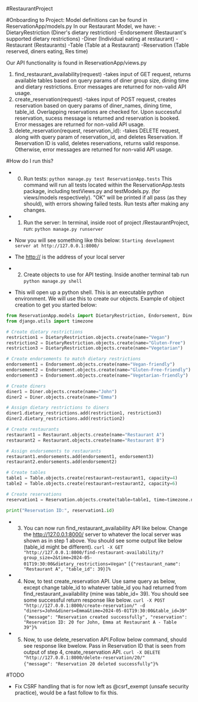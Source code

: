 #RestaurantProject

#Onboarding to Project:
Model definitions can be found in ReservationApp/models.py
In our Restaurant Model, we have: 
-DietaryRestriction (Diner's dietary restriction)
-Endorsement (Restaurant's supported dietary restrictions)
-Diner (Individual eating at restaurant)
-Restaurant (Restaurants)
-Table (Table at a Restaurant)
-Reservation (Table reserved, diners eating, Res time)

Our API functionality is found in ReservationApp/views.py
1) find_restaurant_availability(request)
    -takes input of GET request, returns available tables based on query params of diner group size, dining time and dietary restrictions. Error messages are returned for non-valid API usage.
2) create_reservation(request)
    -takes input of POST request, creates reservation based on query params of diner_names, dining time, table_id. Overlapping reservations are checked for. Upon successful reservation, sucess message is returned and reservation is booked. Error messages are returned for non-valid API usage.
3) delete_reservation(request, reservation_id):
    -takes DELETE request, along with query param of reservation_id, and deletes Reservation. If Reservation ID is valid, deletes reservations, returns valid response. Otherwise, error messages are returned for non-valid API usage.

#How do I run this?
- 0) Run tests: 
`python manage.py test ReservationApp.tests`
This command will run all tests located within the ReservationApp.tests package, including testViews.py and testModels.py. (for views/models respectively). "OK" will be printed if all pass (as they should), with errors showing failed tests. Run tests after making any changes.

- 1) Run the server: In terminal, inside root of project /RestaurantProject, run:
`python manage.py runserver`
- Now you will see something like this below:
`Starting development server at http://127.0.0.1:8000/`
- The [http://](http://127.0.0.1:8000/) is the address of your local server

- 2) Create objects to use for API testing. Inside another terminal tab run
`python manage.py shell`
- This will open up a python shell. This is an executable python environment. We will use this to create our objects. Example of object creation to get you started below:
```python
from ReservationApp.models import DietaryRestriction, Endorsement, Diner, Restaurant, Table, Reservation
from django.utils import timezone

# Create dietary restrictions
restriction1 = DietaryRestriction.objects.create(name="Vegan")
restriction2 = DietaryRestriction.objects.create(name="Gluten-Free")
restriction3 = DietaryRestriction.objects.create(name="Vegetarian")

# Create endorsements to match dietary restrictions
endorsement1 = Endorsement.objects.create(name="Vegan-friendly")
endorsement2 = Endorsement.objects.create(name="Gluten-Free-friendly")
endorsement3 = Endorsement.objects.create(name="Vegetarian-friendly")

# Create diners
diner1 = Diner.objects.create(name="John")
diner2 = Diner.objects.create(name="Emma")

# Assign dietary restrictions to diners
diner1.dietary_restrictions.add(restriction1, restriction3)
diner2.dietary_restrictions.add(restriction2)

# Create restaurants
restaurant1 = Restaurant.objects.create(name="Restaurant A")
restaurant2 = Restaurant.objects.create(name="Restaurant B")

# Assign endorsements to restaurants
restaurant1.endorsements.add(endorsement1, endorsement3)
restaurant2.endorsements.add(endorsement2)

# Create tables
table1 = Table.objects.create(restaurant=restaurant1, capacity=4)
table2 = Table.objects.create(restaurant=restaurant2, capacity=6)

# Create reservations
reservation1 = Reservation.objects.create(table=table1, time=timezone.now())

print("Reservation ID:", reservation1.id)
```
- 3) You can now run find_restaurant_availability API like below. Change the http://127.0.0.1:8000/ server to whatever the local server was shown as in step 1 above. You should see some output like below (table_id might be different).
`curl -X GET "http://127.0.0.1:8000/find-restaurant-availability/?group_size=2&time=2024-05-01T19:30:00&dietary_restrictions=Vegan"`
`[{"restaurant_name": "Restaurant A", "table_id": 39}]% `
- 4) Now, to test create_reservation API. Use same query as below, except change table_id to whatever table_id you had returned from find_restaurant_availability (mine was table_id= 39). You should see some successful return response like below.
`curl -X POST "http://127.0.0.1:8000/create-reservation/" -d "diners=John&diners=Emma&time=2024-05-01T19:30:00&table_id=39"`
`{"message": "Reservation created successfully", "reservation": "Reservation ID: 20 for John, Emma at Restaurant A - Table 39"}%`
- 5) Now, to use delete_reservation API.Follow below command, should see response like bwelow. Pass in Reservation ID that is seen from output of step 4, create_reservation API.
`curl -X DELETE "http://127.0.0.1:8000/delete-reservation/20/"`                                                              
`{"message": "Reservation 20 deleted successfully"}%`



#TODO
- Fix CSRF handling that is for now left as @csrf_exempt (unsafe security practice), would be a fast follow to fix this.